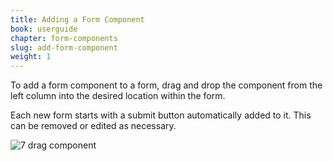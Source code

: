 ```yaml
---
title: Adding a Form Component
book: userguide
chapter: form-components
slug: add-form-component
weight: 1
---
```

To add a form component to a form, drag and drop the component from the left column into the desired location within the form.

Each new form starts with a submit button automatically added to it. This can be removed or edited as necessary.

![7 drag component](https://cloud.githubusercontent.com/assets/13321142/13097267/30a6380e-d4e5-11e5-8e99-e0cd08cbe9ba.png)
